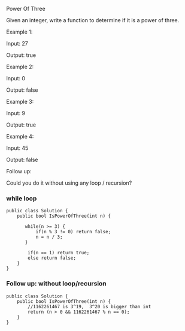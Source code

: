 Power Of Three

Given an integer, write a function to determine if it is a power of three.

Example 1:

Input: 27

Output: true

Example 2:

Input: 0

Output: false

Example 3:

Input: 9

Output: true

Example 4:

Input: 45

Output: false

Follow up:

Could you do it without using any loop / recursion?

### while loop
```
public class Solution {
    public bool IsPowerOfThree(int n) {
               
       while(n >= 3) {
           if(n % 3 != 0) return false;
           n = n / 3;
       }
        
        if(n == 1) return true;
        else return false;
    }
}
```

### Follow up: without loop/recursion

```
public class Solution {
    public bool IsPowerOfThree(int n) {
        //1162261467 is 3^19,  3^20 is bigger than int         
        return (n > 0 && 1162261467 % n == 0);
    }
}
```
